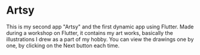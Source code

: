 # Artsy

This is my second app "Artsy" and the first dynamic app using Flutter. Made during a workshop on Flutter, it contains my art works, basically the illustrations I drew as a part of my hobby. You can view the drawings one by one, by clicking on the Next button each time.
